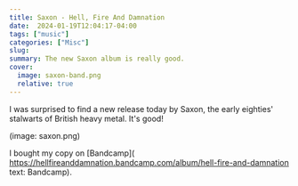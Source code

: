 ```yaml
---
title: Saxon - Hell, Fire And Damnation
date:  2024-01-19T12:04:17-04:00
tags: ["music"]
categories: ["Misc"]
slug: 
summary: The new Saxon album is really good.
cover:
  image: saxon-band.png
  relative: true
---
```



I was surprised to find a new release today by Saxon, the early eighties' stalwarts of British heavy metal. It's good!

(image: saxon.png)

I bought my copy on [Bandcamp]( https://hellfireanddamnation.bandcamp.com/album/hell-fire-and-damnation text: Bandcamp).

